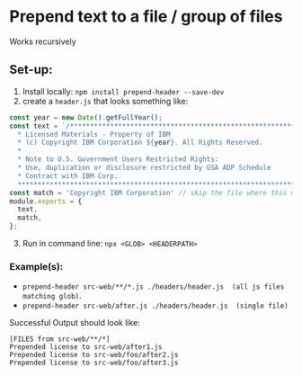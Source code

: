 # Prepend text to a file / group of files

Works recursively

## Set-up:

1. Install locally: `npm install prepend-header --save-dev`
2. create a `header.js` that looks something like:
```js
const year = new Date().getFullYear();
const text = `/*******************************************************************************
  * Licensed Materials - Property of IBM
  * (c) Copyright IBM Corporation ${year}. All Rights Reserved.
  *
  * Note to U.S. Government Users Restricted Rights:
  * Use, duplication or disclosure restricted by GSA ADP Schedule
  * Contract with IBM Corp.
  *******************************************************************************/\n\n`;
const match = 'Copyright IBM Corporation' // skip the file where this match is true
module.exports = {
  text,
  match,
};

```
3. Run in command line: `npx <GLOB> <HEADERPATH>`

###  Example(s):
  - `prepend-header src-web/**/*.js ./headers/header.js  (all js files matching glob)`.
  - `prepend-header src-web/after.js ./headers/header.js  (single file)`

Successful Output should look like:
```
[FILES from src-web/**/*]
Prepended license to src-web/after1.js
Prepended license to src-web/foo/after2.js
Prepended license to src-web/foo/after3.js
```
